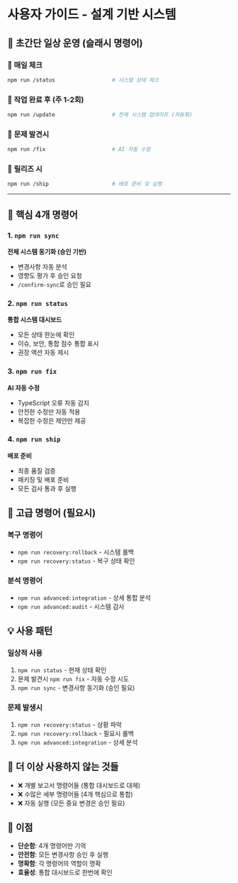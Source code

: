 # 사용자 가이드 - 설계 기반 시스템

## 🚀 **초간단 일상 운영 (슬래시 명령어)**

### 📅 **매일 체크**

```bash
npm run /status                  # 시스템 상태 체크
```

### 🔧 **작업 완료 후 (주 1-2회)**

```bash
npm run /update                  # 전체 시스템 업데이트 (자동화)
```

### 🚨 **문제 발견시**

```bash
npm run /fix                     # AI 자동 수정
```

### 🚀 **릴리즈 시**

```bash
npm run /ship                    # 배포 준비 및 실행
```

---

## 🎯 핵심 4개 명령어

### 1. `npm run sync`

**전체 시스템 동기화 (승인 기반)**

- 변경사항 자동 분석
- 영향도 평가 후 승인 요청
- `/confirm-sync`로 승인 필요

### 2. `npm run status`

**통합 시스템 대시보드**

- 모든 상태 한눈에 확인
- 이슈, 보안, 통합 점수 통합 표시
- 권장 액션 자동 제시

### 3. `npm run fix`

**AI 자동 수정**

- TypeScript 오류 자동 감지
- 안전한 수정만 자동 적용
- 복잡한 수정은 제안만 제공

### 4. `npm run ship`

**배포 준비**

- 최종 품질 검증
- 패키징 및 배포 준비
- 모든 검사 통과 후 실행

## 🔧 고급 명령어 (필요시)

### 복구 명령어

- `npm run recovery:rollback` - 시스템 롤백
- `npm run recovery:status` - 복구 상태 확인

### 분석 명령어

- `npm run advanced:integration` - 상세 통합 분석
- `npm run advanced:audit` - 시스템 감사

## 💡 사용 패턴

### 일상적 사용

1. `npm run status` - 현재 상태 확인
2. 문제 발견시 `npm run fix` - 자동 수정 시도
3. `npm run sync` - 변경사항 동기화 (승인 필요)

### 문제 발생시

1. `npm run recovery:status` - 상황 파악
2. `npm run recovery:rollback` - 필요시 롤백
3. `npm run advanced:integration` - 상세 분석

## 🚫 더 이상 사용하지 않는 것들

- ❌ 개별 보고서 명령어들 (통합 대시보드로 대체)
- ❌ 수많은 세부 명령어들 (4개 핵심으로 통합)
- ❌ 자동 실행 (모든 중요 변경은 승인 필요)

## 🎊 이점

- **단순함**: 4개 명령어만 기억
- **안전함**: 모든 변경사항 승인 후 실행
- **명확함**: 각 명령어의 역할이 명확
- **효율성**: 통합 대시보드로 한번에 확인
